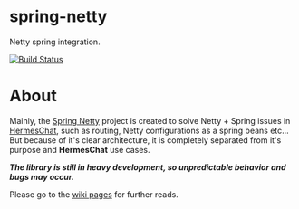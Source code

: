 # spring-netty
Netty spring integration.

[![Build Status](https://travis-ci.org/Biacode/spring-netty.svg?branch=master)](https://travis-ci.org/Biacode/spring-netty)

# About
Mainly, the [Spring Netty](https://github.com/Biacode/spring-netty) project is created to solve Netty + Spring issues in [HermesChat](https://github.com/hermes-chat),
such as routing, Netty configurations as a spring beans etc...<br>
But because of it's clear architecture, it is completely separated from it's purpose and **HermesChat** use cases.

_**The library is still in heavy development, so unpredictable behavior and bugs may occur.**_

Please go to the [wiki pages](https://github.com/Biacode/spring-netty/wiki) for further reads.